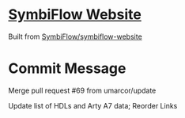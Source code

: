 # [SymbiFlow Website](https://symbiflow.github.io)

Built from [SymbiFlow/symbiflow-website ](https://github.com/SymbiFlow/symbiflow-website/commit/caa0bfe3020612e65d25f94303f54097c3c893b0)

# Commit Message

Merge pull request #69 from umarcor/update

Update list of HDLs and Arty A7 data; Reorder Links
